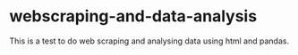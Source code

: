 # webscraping-and-data-analysis

This is a test to do web scraping and analysing data using html and pandas.
